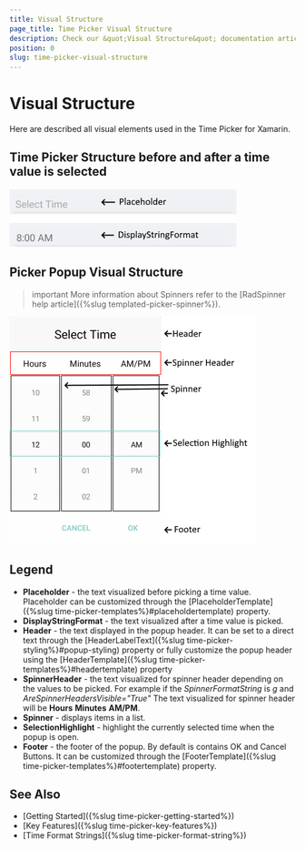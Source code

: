 ```yaml
---
title: Visual Structure
page_title: Time Picker Visual Structure
description: Check our &quot;Visual Structure&quot; documentation article for Telerik Time Picker for Xamarin control.
position: 0
slug: time-picker-visual-structure
---
```


# Visual Structure

Here are described all visual elements used in the Time Picker for Xamarin.

## Time Picker Structure before and after a time value is selected

![Time Picker Visual Structure](images/time_picker_placeholder_display.png "Visual elements of Time Picker control")

## Picker Popup Visual Structure

>important More information about Spinners refer to the [RadSpinner help article]({%slug templated-picker-spinner%}).

![Time Picker Popup Visual Structure](images/time_picker_structure.png "Visual elements of Time Picker Popup")

## Legend ##

- **Placeholder** - the text visualized before picking a time value. Placeholder can be customized through the [PlaceholderTemplate]({%slug time-picker-templates%}#placeholdertemplate) property.
- **DisplayStringFormat** - the text visualized after a time value is picked.
- **Header** - the text displayed in the popup header. It can be set to a direct text through the [HeaderLabelText]({%slug time-picker-styling%}#popup-styling) property or fully customize the popup header using the [HeaderTemplate]({%slug time-picker-templates%}#headertemplate) property
- **SpinnerHeader** - the text visualized for spinner header depending on the values to be picked. For example if the *SpinnerFormatString* is *g* and *AreSpinnerHeadersVisible="True"* The text visualized for spinner header will be **Hours** **Minutes** **AM/PM**.
- **Spinner** - displays items in a list.
- **SelectionHighlight** - highlight the currently selected time when the popup is open.
- **Footer** - the footer of the popup. By default is contains OK and Cancel Buttons. It can be customized through the [FooterTemplate]({%slug time-picker-templates%}#footertemplate) property.

## See Also

- [Getting Started]({%slug time-picker-getting-started%})
- [Key Features]({%slug time-picker-key-features%})
- [Time Format Strings]({%slug time-picker-format-string%})